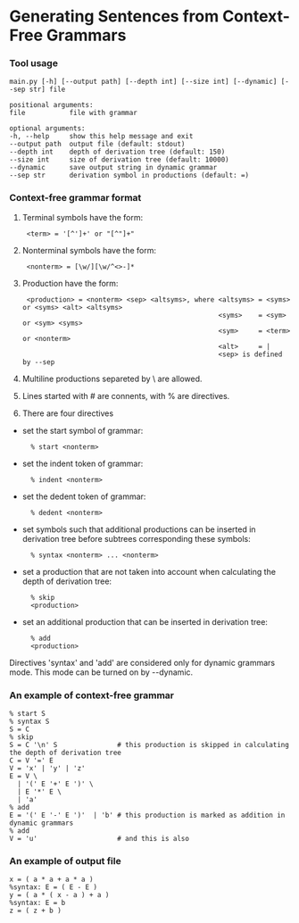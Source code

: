 # Generating Sentences from Context-Free Grammars

### Tool usage

    main.py [-h] [--output path] [--depth int] [--size int] [--dynamic] [--sep str] file

    positional arguments:
    file           file with grammar

    optional arguments:
    -h, --help     show this help message and exit
    --output path  output file (default: stdout)
    --depth int    depth of derivation tree (default: 150)
    --size int     size of derivation tree (default: 10000)
    --dynamic      save output string in dynamic grammar
    --sep str      derivation symbol in productions (default: =)

### Context-free grammar format

1. Terminal symbols have the form:

        <term> = '[^']+' or "[^"]+"
   
2. Nonterminal symbols have the form:

        <nonterm> = [\w/][\w/^<>-]*

3. Production have the form:

        <production> = <nonterm> <sep> <altsyms>, where <altsyms> = <syms> or <syms> <alt> <altsyms>
                                                        <syms>    = <sym> or <sym> <syms>
                                                        <sym>     = <term> or <nonterm>
                                                        <alt>     = |
                                                        <sep> is defined by --sep

4. Multiline productions separeted by \ are allowed.

5. Lines started with # are connents, with % are directives.

6. There are four directives  
- set the start symbol of grammar:  

        % start <nonterm> 

- set the indent token of grammar:

        % indent <nonterm> 

- set the dedent token of grammar:

        % dedent <nonterm> 
        
- set symbols such that additional productions can be inserted in derivation tree before subtrees corresponding these symbols:  

        % syntax <nonterm> ... <nonterm>
        
- set a production that are not taken into account when calculating the depth of derivation tree:  

        % skip  
        <production>
        
- set an additional production that can be inserted in derivation tree:  

        % add  
        <production>

Directives 'syntax' and 'add' are considered only for dynamic grammars mode. This mode can be turned on by --dynamic.

### An example of context-free grammar

    % start S
    % syntax S
    S = C
    % skip
    S = C '\n' S               # this production is skipped in calculating the depth of derivation tree
    C = V '=' E
    V = 'x' | 'y' | 'z'
    E = V \
      | '(' E '+' E ')' \
      | E '*' E \
      | 'a'
    % add
    E = '(' E '-' E ')'  | 'b' # this production is marked as addition in dynamic grammars
    % add
    V = 'u'                    # and this is also
    
### An example of output file

    x = ( a * a + a * a )
    %syntax: E = ( E - E )
    y = ( a * ( x - a ) + a )
    %syntax: E = b
    z = ( z + b )
